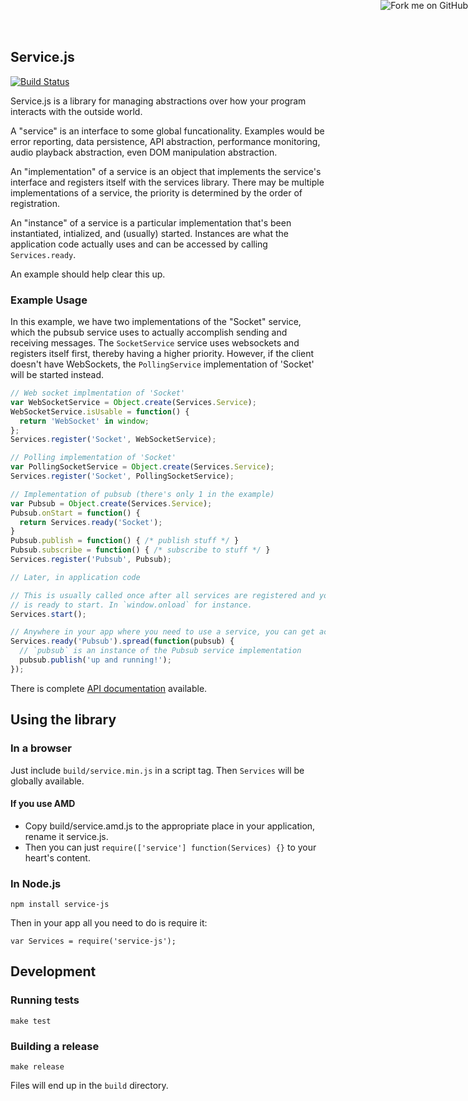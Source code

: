 Service.js
----------
[![Build Status][status-img]][status-page]

Service.js is a library for managing abstractions over how your program
interacts with the outside world.

A "service" is an interface to some global funcationality.
Examples would be error reporting, data persistence,
API abstraction, performance monitoring, audio playback abstraction, even
DOM manipulation abstraction.

An "implementation" of a service is an object that implements the service's
interface and registers itself with the services library. There may be multiple
implementations of a service, the priority is determined by the order of
registration.

An "instance" of a service is a particular implementation that's been
instantiated, intialized, and (usually) started. Instances are what the
application code actually uses and can be accessed by calling `Services.ready`.

An example should help clear this up.

### Example Usage
In this example, we have two implementations of the "Socket" service, which the
pubsub service uses to actually accomplish sending and receiving messages.
The `SocketService` service uses websockets and registers itself first, thereby
having a higher priority. However, if the client doesn't have WebSockets, the
`PollingService` implementation of 'Socket' will be started instead.

```javascript
// Web socket implmentation of 'Socket'
var WebSocketService = Object.create(Services.Service);
WebSocketService.isUsable = function() {
  return 'WebSocket' in window;
};
Services.register('Socket', WebSocketService);

// Polling implementation of 'Socket'
var PollingSocketService = Object.create(Services.Service);
Services.register('Socket', PollingSocketService);

// Implementation of pubsub (there's only 1 in the example)
var Pubsub = Object.create(Services.Service);
Pubsub.onStart = function() {
  return Services.ready('Socket');
}
Pubsub.publish = function() { /* publish stuff */ }
Pubsub.subscribe = function() { /* subscribe to stuff */ }
Services.register('Pubsub', Pubsub);

// Later, in application code

// This is usually called once after all services are registered and your app
// is ready to start. In `window.onload` for instance.
Services.start();

// Anywhere in your app where you need to use a service, you can get access
Services.ready('Pubsub').spread(function(pubsub) {
  // `pubsub` is an instance of the Pubsub service implementation
  pubsub.publish('up and running!');
});
```

There is complete [API documentation][api] available.

Using the library
-----------------

### In a browser

Just include `build/service.min.js` in a script tag. Then `Services` will be
globally available.

#### If you use AMD

- Copy build/service.amd.js to the appropriate place in your application, rename
it service.js.
- Then you can just `require(['service'] function(Services) {}` to your heart's
content.

### In Node.js
`npm install service-js`

Then in your app all you need to do is require it:

`var Services = require('service-js');`

Development
-----------

### Running tests
`make test`

### Building a release
`make release`

Files will end up in the `build` directory.

<a href="https://github.com/JustinTulloss/service.js"><img style="position: absolute; top: 0; right: 0; border: 0;" src="https://camo.githubusercontent.com/38ef81f8aca64bb9a64448d0d70f1308ef5341ab/68747470733a2f2f73332e616d617a6f6e6177732e636f6d2f6769746875622f726962626f6e732f666f726b6d655f72696768745f6461726b626c75655f3132313632312e706e67" alt="Fork me on GitHub" data-canonical-src="https://s3.amazonaws.com/github/ribbons/forkme_right_darkblue_121621.png"></a>

[status-img]: https://api.travis-ci.org/JustinTulloss/service.js.svg
[status-page]: https://travis-ci.org/JustinTulloss/service.js
[api]: http://justintulloss.github.io/service.js/
